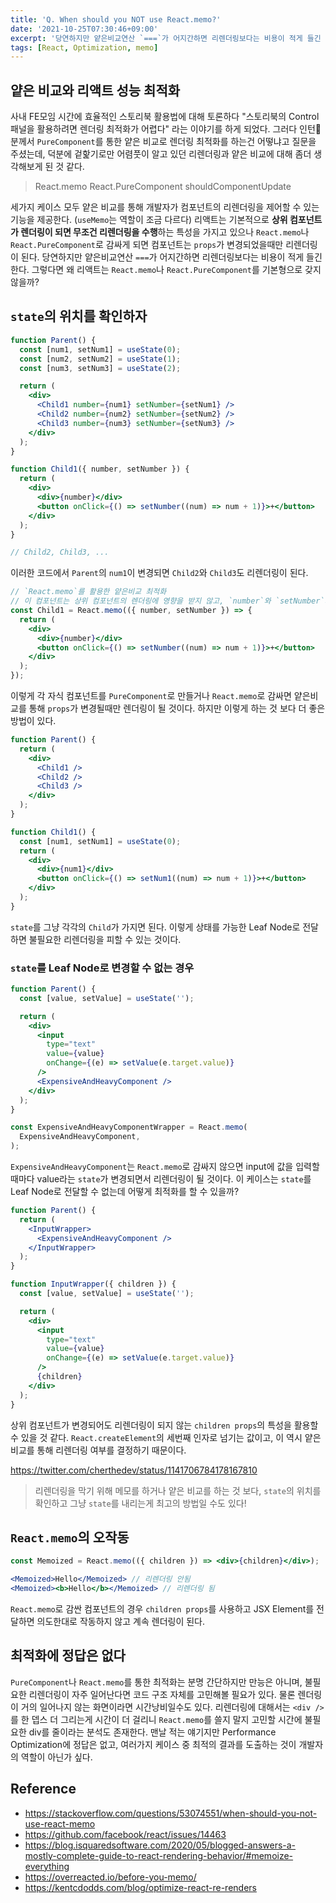 ```yaml
---
title: 'Q. When should you NOT use React.memo?'
date: '2021-10-25T07:30:46+09:00'
excerpt: '당연하지만 얕은비교연산 `===`가 어지간하면 리렌더링보다는 비용이 적게 들긴 한다. 그렇다면 왜 리액트는 `React.memo`나 `React.PureComponent`를 기본형으로 갖지 않을까?'
tags: [React, Optimization, memo]
---
```


## 얕은 비교와 리액트 성능 최적화

사내 FE모임 시간에 효율적인 스토리북 활용법에 대해 토론하다 "스토리북의 Control 패널을 활용하려면 렌더링 최적화가 어렵다" 라는 이야기를 하게 되었다. 그러다 인턴🤗분께서 `PureComponent`를 통한 얕은 비교로 렌더링 최적화를 하는건 어떻냐고 질문을 주셨는데, 덕분에 겉핥기로만 어렴풋이 알고 있던 리렌더링과 얕은 비교에 대해 좀더 생각해보게 된 것 같다.

> React.memo
> React.PureComponent
> shouldComponentUpdate

세가지 케이스 모두 얕은 비교를 통해 개발자가 컴포넌트의 리렌더링을 제어할 수 있는 기능을 제공한다. (`useMemo`는 역할이 조금 다르다) 리액트는 기본적으로 **상위 컴포넌트가 렌더링이 되면 무조건 리렌더링을 수행**하는 특성을 가지고 있으나 `React.memo`나 `React.PureComponent`로 감싸게 되면 컴포넌트는 `props`가 변경되었을때만 리렌더링이 된다.
당연하지만 얕은비교연산 `===`가 어지간하면 리렌더링보다는 비용이 적게 들긴 한다. 그렇다면 왜 리액트는 `React.memo`나 `React.PureComponent`를 기본형으로 갖지 않을까?

## `state`의 위치를 확인하자

```jsx
function Parent() {
  const [num1, setNum1] = useState(0);
  const [num2, setNum2] = useState(1);
  const [num3, setNum3] = useState(2);

  return (
    <div>
      <Child1 number={num1} setNumber={setNum1} />
      <Child2 number={num2} setNumber={setNum2} />
      <Child3 number={num3} setNumber={setNum3} />
    </div>
  );
}

function Child1({ number, setNumber }) {
  return (
    <div>
      <div>{number}</div>
      <button onClick={() => setNumber((num) => num + 1)}>+</button>
    </div>
  );
}

// Child2, Child3, ...
```

이러한 코드에서 `Parent`의 `num1`이 변경되면 `Child2`와 `Child3`도 리렌더링이 된다.

```jsx
// `React.memo`를 활용한 얕은비교 최적화
// 이 컴포넌트는 상위 컴포넌트의 렌더링에 영향을 받지 않고, `number`와 `setNumber`가 변경될 때만 리렌더링된다.
const Child1 = React.memo(({ number, setNumber }) => {
  return (
    <div>
      <div>{number}</div>
      <button onClick={() => setNumber((num) => num + 1)}>+</button>
    </div>
  );
});
```

이렇게 각 자식 컴포넌트를 `PureComponent`로 만들거나 `React.memo`로 감싸면 얕은비교를 통해 `props`가 변경될때만 렌더링이 될 것이다. 하지만 이렇게 하는 것 보다 더 좋은 방법이 있다.

```jsx
function Parent() {
  return (
    <div>
      <Child1 />
      <Child2 />
      <Child3 />
    </div>
  );
}

function Child1() {
  const [num1, setNum1] = useState(0);
  return (
    <div>
      <div>{num1}</div>
      <button onClick={() => setNum1((num) => num + 1)}>+</button>
    </div>
  );
}
```

`state`를 그냥 각각의 `Child`가 가지면 된다. 이렇게 상태를 가능한 Leaf Node로 전달하면 불필요한 리렌더링을 피할 수 있는 것이다.

### `state`를 Leaf Node로 변경할 수 없는 경우

```jsx
function Parent() {
  const [value, setValue] = useState('');

  return (
    <div>
      <input
        type="text"
        value={value}
        onChange={(e) => setValue(e.target.value)}
      />
      <ExpensiveAndHeavyComponent />
    </div>
  );
}

const ExpensiveAndHeavyComponentWrapper = React.memo(
  ExpensiveAndHeavyComponent,
);
```

`ExpensiveAndHeavyComponent`는 `React.memo`로 감싸지 않으면 input에 값을 입력할때마다 value라는 `state`가 변경되면서 리렌더링이 될 것이다. 이 케이스는 `state`를 Leaf Node로 전달할 수 없는데 어떻게 최적화를 할 수 있을까?

```jsx
function Parent() {
  return (
    <InputWrapper>
      <ExpensiveAndHeavyComponent />
    </InputWrapper>
  );
}

function InputWrapper({ children }) {
  const [value, setValue] = useState('');

  return (
    <div>
      <input
        type="text"
        value={value}
        onChange={(e) => setValue(e.target.value)}
      />
      {children}
    </div>
  );
}
```

상위 컴포넌트가 변경되어도 리렌더링이 되지 않는 `children props`의 특성을 활용할 수 있을 것 같다. `React.createElement`의 세번째 인자로 넘기는 값이고, 이 역시 얕은비교를 통해 리렌더링 여부를 결정하기 때문이다.

https://twitter.com/cherthedev/status/1141706784178167810

> 리렌더링을 막기 위해 메모를 하거나 얕은 비교를 하는 것 보다, `state`의 위치를 확인하고 그냥 `state`를 내리는게 최고의 방법일 수도 있다!

## `React.memo`의 오작동

```jsx
const Memoized = React.memo(({ children }) => <div>{children}</div>);

<Memoized>Hello</Memoized> // 리렌더링 안됨
<Memoized><b>Hello</b></Memoized> // 리렌더링 됨
```

`React.memo`로 감싼 컴포넌트의 경우 `children props`를 사용하고 JSX Element를 전달하면 의도한대로 작동하지 않고 계속 렌더링이 된다.

## 최적화에 정답은 없다

`PureComponent`나 `React.memo`를 통한 최적화는 분명 간단하지만 만능은 아니며, 불필요한 리렌더링이 자주 일어난다면 코드 구조 자체를 고민해볼 필요가 있다. 물론 렌더링이 거의 일어나지 않는 화면이라면 시간낭비일수도 있다. 리렌더링에 대해서는 `<div />`를 한 뎁스 더 그리는게 시간이 더 걸리니 `React.memo`를 쓸지 말지 고민할 시간에 불필요한 div를 줄이라는 분석도 존재한다. 맨날 적는 얘기지만 Performance Optimization에 정답은 없고, 여러가지 케이스 중 최적의 결과를 도출하는 것이 개발자의 역할이 아닌가 싶다.

## Reference

- https://stackoverflow.com/questions/53074551/when-should-you-not-use-react-memo
- https://github.com/facebook/react/issues/14463
- https://blog.isquaredsoftware.com/2020/05/blogged-answers-a-mostly-complete-guide-to-react-rendering-behavior/#memoize-everything
- https://overreacted.io/before-you-memo/
- https://kentcdodds.com/blog/optimize-react-re-renders
